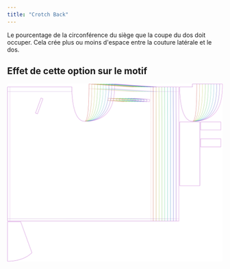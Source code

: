 ```yaml
---
title: "Crotch Back"
---
```


Le pourcentage de la circonférence du siège que la coupe du dos doit occuper. Cela crée plus ou moins d'espace entre la couture latérale et le dos.

## Effet de cette option sur le motif

![Cette image montre l'effet de cette option en superposant plusieurs variantes qui ont une valeur différente pour cette option](waralee_crotchback_sample.svg "Effect of this option on the pattern")
